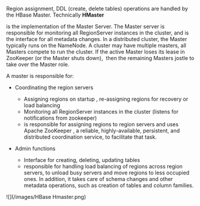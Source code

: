 Region assignment, DDL \(create, delete tables\) operations are handled by the HBase Master.  Technically  **HMaster**

 is the implementation of the Master Server. The Master server is responsible for monitoring all RegionServer instances in the cluster, and is the interface for all metadata changes. In a distributed cluster, the Master typically runs on the NameNode. A cluster may have multiple masters, all Masters compete to run the cluster. If the active Master loses its lease in ZooKeeper \(or the Master shuts down\),  then the remaining Masters jostle to take over the Master role.   

A master is responsible for:

* Coordinating the region servers

  * Assigning regions on startup , re-assigning regions for recovery or load balancing
  * Monitoring all RegionServer instances in the cluster \(listens for notifications from zookeeper\)
  *  is responsible for assigning regions to region servers and uses Apache ZooKeeper , a reliable, highly-available, persistent, and distributed coordination service, to facilitate that task. 

* Admin functions

  * Interface for creating, deleting, updating tables
  *  responsible for handling load balancing of regions across region servers, to unload busy servers and move regions to less occupied ones. In addition, it takes care of schema changes and other metadata operations, such as creation of tables and column families.

![](/images/HBase Hmaster.png)

